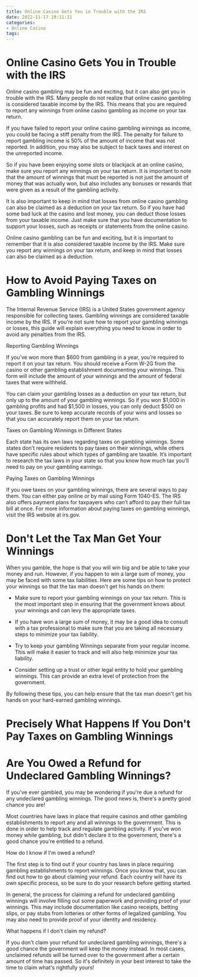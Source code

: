```yaml
---
title: Online Casino Gets You in Trouble with the IRS
date: 2022-11-17 19:11:21
categories:
- Online Casino
tags:
---
```



#  Online Casino Gets You in Trouble with the IRS

Online casino gambling may be fun and exciting, but it can also get you in trouble with the IRS. Many people do not realize that online casino gambling is considered taxable income by the IRS. This means that you are required to report any winnings from online casino gambling as income on your tax return.

If you have failed to report your online casino gambling winnings as income, you could be facing a stiff penalty from the IRS. The penalty for failure to report gambling income is 50% of the amount of income that was not reported. In addition, you may also be subject to back taxes and interest on the unreported income.

So if you have been enjoying some slots or blackjack at an online casino, make sure you report any winnings on your tax return. It is important to note that the amount of winnings that must be reported is not just the amount of money that was actually won, but also includes any bonuses or rewards that were given as a result of the gambling activity.

It is also important to keep in mind that losses from online casino gambling can also be claimed as a deduction on your tax return. So if you have had some bad luck at the casino and lost money, you can deduct those losses from your taxable income. Just make sure that you have documentation to support your losses, such as receipts or statements from the online casino.

Online casino gambling can be fun and exciting, but it is important to remember that it is also considered taxable income by the IRS. Make sure you report any winnings on your tax return, and keep in mind that losses can also be claimed as a deduction.

#  How to Avoid Paying Taxes on Gambling Winnings

The Internal Revenue Service (IRS) is a United States government agency responsible for collecting taxes. Gambling winnings are considered taxable income by the IRS. If you’re not sure how to report your gambling winnings or losses, this guide will explain everything you need to know in order to avoid any penalties from the IRS.

 Reporting Gambling Winnings

If you’ve won more than $600 from gambling in a year, you’re required to report it on your tax return. You should receive a Form W-2G from the casino or other gambling establishment documenting your winnings. This form will include the amount of your winnings and the amount of federal taxes that were withheld.

You can claim your gambling losses as a deduction on your tax return, but only up to the amount of your gambling winnings. So if you won $1,000 in gambling profits and had $1,500 in losses, you can only deduct $500 on your taxes. Be sure to keep accurate records of your wins and losses so that you can accurately report them on your tax return.

Taxes on Gambling Winnings in Different States

Each state has its own laws regarding taxes on gambling winnings. Some states don’t require residents to pay taxes on their winnings, while others have specific rules about which types of gambling are taxable. It’s important to research the tax laws in your state so that you know how much tax you’ll need to pay on your gambling earnings.

Paying Taxes on Gambling Winnings

If you owe taxes on your gambling winnings, there are several ways to pay them. You can either pay online or by mail using Form 1040-ES. The IRS also offers payment plans for taxpayers who can’t afford to pay their full tax bill at once. For more information about paying taxes on gambling winnings, visit the IRS website at irs.gov.

#  Don't Let the Tax Man Get Your Winnings

When you gamble, the hope is that you will win big and be able to take your money and run. However, if you happen to win a large sum of money, you may be faced with some tax liabilities. Here are some tips on how to protect your winnings so that the tax man doesn't get his hands on them:

- Make sure to report your gambling winnings on your tax return. This is the most important step in ensuring that the government knows about your winnings and can levy the appropriate taxes.

- If you have won a large sum of money, it may be a good idea to consult with a tax professional to make sure that you are taking all necessary steps to minimize your tax liability.

- Try to keep your gambling Winnings separate from your regular income. This will make it easier to track and will also help minimize your tax liability.

- Consider setting up a trust or other legal entity to hold your gambling winnings. This can provide an extra level of protection from the government.

By following these tips, you can help ensure that the tax man doesn't get his hands on your hard-earned gambling winnings.

#  Precisely What Happens If You Don't Pay Taxes on Gambling Winnings

<!-- You could face a variety of penalties if you don't pay taxes on gambling winnings.

First and foremost, the Internal Revenue Service (IRS) will expect you to pay taxes on your winnings. If you don't, you could face penalties and interest charges.

In addition, the IRS could audit your tax return for the year in which you earned the gambling income. If the IRS determines that you didn't report all of your gambling income, you could face additional penalties and interest charges.

Lastly, the IRS may bar you from claiming gambling losses as a deduction for future tax returns. This means that you would have to pay taxes on your entire gambling income, even if you lost money while gambling. -->

#  Are You Owed a Refund for Undeclared Gambling Winnings?

If you've ever gambled, you may be wondering if you're due a refund for any undeclared gambling winnings. The good news is, there's a pretty good chance you are!

Most countries have laws in place that require casinos and other gambling establishments to report any and all winnings to the government. This is done in order to help track and regulate gambling activity. If you've won money while gambling, but didn't declare it to the government, there's a good chance you're entitled to a refund.

How do I know if I'm owed a refund?

The first step is to find out if your country has laws in place requiring gambling establishments to report winnings. Once you know that, you can find out how to go about claiming your refund. Each country will have its own specific process, so be sure to do your research before getting started.

In general, the process for claiming a refund for undeclared gambling winnings will involve filling out some paperwork and providing proof of your winnings. This may include documentation like casino receipts, betting slips, or pay stubs from lotteries or other forms of legalized gambling. You may also need to provide proof of your identity and residency.

What happens if I don't claim my refund?

If you don't claim your refund for undeclared gambling winnings, there's a good chance the government will keep the money instead. In most cases, unclaimed refunds will be turned over to the government after a certain amount of time has passed. So it's definitely in your best interest to take the time to claim what's rightfully yours!